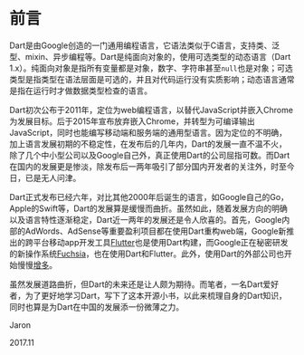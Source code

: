 # 前言

Dart是由Google创造的一门通用编程语言，它语法类似于C语言，支持类、泛型、mixin、异步编程等。Dart是纯面向对象的，使用可选类型的动态语言（Dart 1.x）。纯面向对象是指所有变量都是对象，数字、字符串甚至`null`也是对象；可选类型是指类型在语法层面是可选的，并且对代码运行没有实质影响；动态语言通常是指在运行时才做数据类型检查的语言。

Dart初次公布于2011年，定位为web编程语言，以替代JavaScript并嵌入Chrome为发展目标。后于2015年宣布放弃嵌入Chrome，并转型为可编译输出JavaScript，同时也能编写移动端和服务端的通用型语言。因为定位的不明确，加上语言发展初期的不稳定性，在发布后的几年内，Dart的发展一直不温不火，除了几个中小型公司以及Google自己外，真正使用Dart的公司屈指可数。而Dart在国内的发展更是惨淡，除发布后一两年吸引了部分国内开发者的关注外，时至今日，已是无人问津。

Dart正式发布已经六年，对比其他2000年后诞生的语言，如Google自己的Go，Apple的Swift等，Dart的发展算是缓慢而曲折。虽然如此，随着发展方向的明确以及语言特性逐渐稳定，Dart近一两年的发展还是令人欣喜的。首先，Google内部的AdWords、AdSense等重要盈利项目都在使用Dart重构web端，Google新推出的跨平台移动app开发工具[Flutter](https://flutter.io/)也是使用Dart构建，而Google正在秘密研发的新操作系统[Fuchsia](https://github.com/fuchsia-mirror)，也在使用Dart和Flutter。此外，使用Dart的外部公司也开始慢慢[增多](https://www.dartlang.org/community/who-uses-dart)。

虽然发展道路曲折，但Dart的未来还是让人颇为期待。而笔者，一名Dart爱好者，为了更好地学习Dart，写下了这本开源小书，以此来梳理自身的Dart知识，同时也算是为Dart在中国的发展添一份微薄之力。

Jaron

2017.11

